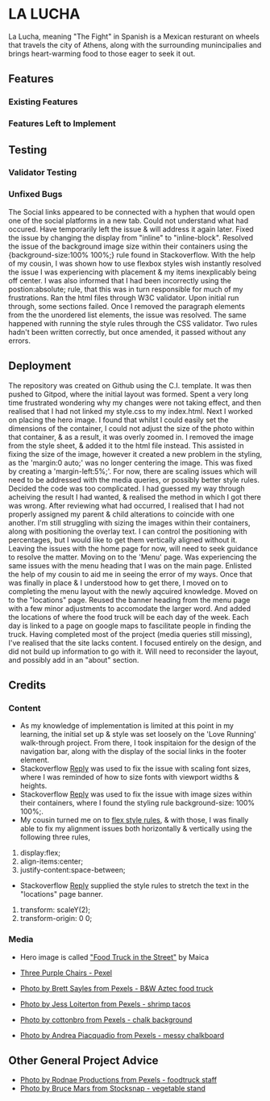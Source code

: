 # LA LUCHA
La Lucha, meaning "The Fight" in Spanish is a Mexican resturant on wheels that travels the city of Athens, along with the surrounding munincipalies and brings heart-warming food to those eager to seek it out. 

## Features

### Existing Features

### Features Left to Implement

## Testing

### Validator Testing

### Unfixed Bugs
The Social links appeared to be connected with a hyphen that would open one of the social platforms in a new tab. Could not understand what had occured. Have temporarily left the issue & will address it again later.
Fixed the issue by changing the display from "inline" to "inline-block".
Resolved the issue of the background image size within their containers using the {background-size:100% 100%;} rule found in Stackoverflow.
With the help of my cousin, I was shown how to use flexbox styles wish instantly resolved the issue I was experiencing with placement & my items inexplicably being off center. I was also informed that I had been incorrectly using the postion:absolute; rule, that this was in turn responsible for much of my frustrations.
Ran the html files through W3C validator. Upon initial run through, some sections failed. Once I removed the paragraph elements from the the unordered list elements, the issue was resolved.
The same happened with running the style rules through the CSS validator. Two rules hadn't been written correctly, but once amended, it passed without any errors.

## Deployment
The repository was created on Github using the C.I. template. It was then pushed to Gitpod, where the initial layout was formed.
Spent a very long time frustrated wondering why my changes were not taking effect, and then realised that I had not linked my style.css to my index.html.
Next I worked on placing the hero image. I found that whilst I could easily set the dimensions of the container, I could not adjust the size of the photo within that container, & as a result, it was overly zoomed in. I removed the image from the style sheet, & added it to the html file instead. This assisted in fixing the size of the image, however it created a new problem in the styling, as the 'margin:0 auto;' was no longer centering the image. This was fixed by creating a 'margin-left:5%;'.
For now, there are scaling issues which will need to be addressed with the media queries, or possibly better style rules.
Decided the code was too complicated. I had guessed my way through acheiving the result I had wanted, & realised the method in which I got there was wrong. After reviewing what had occurred, I realised that I had not properly assigned my parent & child alterations to coincide with one another.
I'm still struggling with sizing the images within their containers, along with positioning the overlay text. I can control the positioning with percentages, but I would like to get them vertically aligned without it.
Leaving the issues with the home page for now, will need to seek guidance to resolve the matter.
Moving on to the 'Menu' page.
Was experiencing the same issues with the menu heading that I was on the main page. Enlisted the help of my cousin to aid me in seeing the error of my ways. Once that was finally in place & I understood how to get there, I moved on to completing the menu layout with the newly aqcuired knowledge. 
Moved on to the "locations" page. Reused the banner heading from the menu page with a few minor adjustments to accomodate the larger word. And added the locations of where the food truck will be each day of the week. Each day is linked to a page on google maps to fascilitate people in finding the truck.
Having completed most of the project (media queries still missing), I've realised that the site lacks content. I focused entirely on the design, and did not build up information to go with it. Will need to reconsider the layout, and possibly add in an "about" section. 

## Credits

### Content
- As my knowledge of implementation is limited at this point in my learning, the initial set up & style was set loosely on the 'Love Running' walk-through project. From there, I took inspitaion for the design of the navigation bar, along with the display of the social links in the footer element.
- Stackoverflow [Reply](https://stackoverflow.com/questions/16056591/font-scaling-based-on-width-of-container) was used to fix the issue with scaling font sizes, where I was reminded of how to size fonts with viewport widths & heights.
- Stackoverflow [Reply](https://stackoverflow.com/questions/1150163/stretch-and-scale-a-css-image-in-the-background-with-css-only) was used to fix the issue with image sizes within their containers, where I found the styling rule background-size: 100% 100%;.
- My cousin turned me on to [flex style rules](https://css-tricks.com/snippets/css/a-guide-to-flexbox/), & with those, I was finally able to fix my alignment issues both horizontally & vertically using the following three rules, 
1. display:flex; 
2. align-items:center; 
3. justify-content:space-between;
- Stackoverflow [Reply](https://stackoverflow.com/questions/1150163/stretch-and-scale-a-css-image-in-the-background-with-css-only) supplied the style rules to stretch the text in the "locations" page banner.
1. transform: scaleY(2);
2. transform-origin: 0 0;

### Media
- Hero image is called ["Food Truck in the Street"](https://www.thebalancesmb.com/thmb/IRZI2gmNsYFTTPCH774ohMD4uJE=/2088x1436/filters:fill(auto,1)/food-truck-in-the-street-496731672-863bfb69328341c1804fec18e39be715.jpg) by Maica

- [Three Purple Chairs - Pexel](https://www.pexels.com/photo/three-purple-plastic-chairs-3013212/)
- [Photo by Brett Sayles from Pexels - B&W Aztec food truck](https://www.pexels.com/photo/grayscale-photograph-of-two-people-standing-in-front-of-food-truck-1264937/)
- [Photo by Jess Loiterton from Pexels - shrimp tacos](https://www.pexels.com/photo/white-and-blue-bus-near-green-palm-tree-under-blue-sky-4609255/)
- [Photo by cottonbro from Pexels - chalk background](https://www.pexels.com/photo/black-wall-in-close-up-image-3826435/)
- [Photo by Andrea Piacquadio from Pexels - messy chalkboard](https://www.pexels.com/photo/woman-in-red-long-sleeve-writing-on-chalk-board-3769714/)
## Other General Project Advice
- [Photo by Rodnae Productions from Pexels - foodtruck staff](https://www.pexels.com/photo/man-and-woman-standing-in-front-of-the-food-truck-5779665/)
- [Photo by Bruce Mars from Stocksnap - vegetable stand](https://stocksnap.io/photo/vegetable-stall-KZ19NV9MVY)